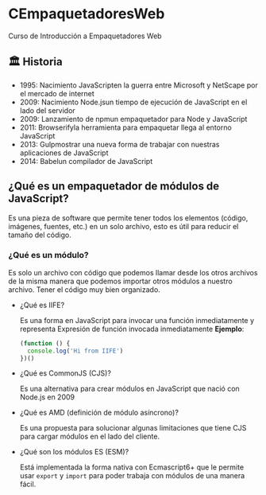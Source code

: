 # CEmpaquetadoresWeb
Curso de Introducción a Empaquetadores Web

## 🏛️ Historia
- 1995: Nacimiento JavaScripten la guerra entre Microsoft y NetScape por el mercado de internet
- 2009: Nacimiento Node.jsun tiempo de ejecución de JavaScript en el lado del servidor
- 2009: Lanzamiento de npmun empaquetador para Node y JavaScript
- 2011: Browserifyla herramienta para empaquetar llega al entorno JavaScript
- 2013: Gulpmostrar una nueva forma de trabajar con nuestras aplicaciones de JavaScript
- 2014: Babelun compilador de JavaScript

## ¿Qué es un empaquetador de módulos de JavaScript?

Es una pieza de software que permite tener todos los elementos (código, imágenes, fuentes, etc.) en un solo archivo, esto es útil para reducir el tamaño del código. 

  ### **¿Qué es un módulo?**
  Es solo un archivo con código que podemos llamar desde los otros archivos de la misma manera que podemos importar otros módulos a nuestro archivo. Tener el código muy bien organizado.

  - ¿Qué es IIFE?

    Es una forma en JavaScript para invocar una función inmediatamente y representa Expresión de función invocada inmediatamente **Ejemplo**:
    ```javascript
    (function () {
      console.log('Hi from IIFE')
    })()
    ```
  - ¿Qué es CommonJS (CJS)?

    Es una alternativa para crear módulos en JavaScript que nació con Node.js en 2009

  - ¿Qué es AMD (definición de módulo asíncrono)?

    Es una propuesta para solucionar algunas limitaciones que tiene CJS para cargar módulos en el lado del cliente.
  
  - ¿Qué son los módulos ES (ESM)?

    Está implementada la forma nativa con Ecmascript6+ que le permite usar <code>export</code> y <code>import</code> para poder  trabaja con módulos de una manera fácil.